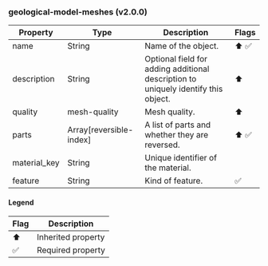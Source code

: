 ### geological-model-meshes (v2.0.0)

| Property | Type | Description | Flags |
|---|---|---|---|
| name | String | Name of the object. | ⬆️ ✅ |
| description | String | Optional field for adding additional description to uniquely identify this object. | ⬆️ |
| quality | mesh-quality | Mesh quality. | ⬆️ |
| parts | Array[reversible-index] | A list of parts and whether they are reversed. | ⬆️ ✅ |
| material_key | String | Unique identifier of the material. |  |
| feature | String | Kind of feature. | ✅ |


#### Legend

| Flag | Description |
| --- | --- |
| ⬆️ | Inherited property |
| ✅ | Required property |

